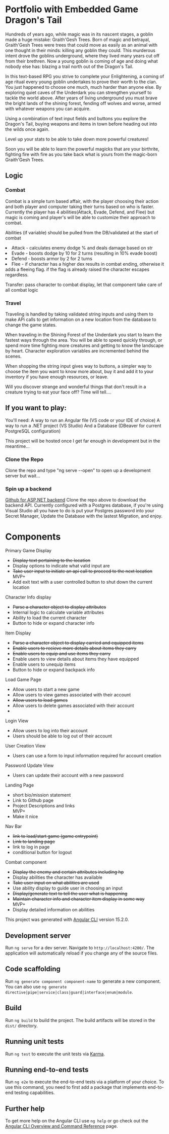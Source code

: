 # Portfolio with Embedded Game Dragon's Tail

Hundreds of years ago, while magic was in its nascent stages, a goblin made a huge mistake: Graith'Gesh Trees.  Born of magic and betrayal, Graith'Gesh Trees were trees that could move as easily as an animal with one thought in their minds: killing any goblin they could.  This murderous intent drove the goblins underground, where they lived many years cut off from their brethren.  Now a young goblin is coming of age and doing what nobody else has: blazing a trail north out of the Dragon's Tail.

In this text-based RPG you strive to complete your Enlightening, a coming of age ritual every young goblin undertakes to prove their worth to the clan. You just happened to choose one much, much harder than anyone else.  By exploring quiet caves of the Underdark you can strengthen yourself to tackle the world above.  After years of living underground you must brave the bright lands of the shining forest, fending off wolves and worse, armed with whatever weapons you can acquire.

Using a combination of text input fields and buttons you explore the Dragon's Tail, buying weapons and items in town before heading out into the wilds once again.

Level up your stats to be able to take down more powerful creatures!

Soon you will be able to learn the powerful magicks that are your birthrite, fighting fire with fire as you take back what is yours from the magic-born Graith'Gesh Trees.


## Logic 
### Combat

Combat is a simple turn based affair, with the player choosing their action and both player and computer taking their turns based on who is faster.
Currently the player has 4 abilities(Attack, Evade, Defend, and Flee) but magic is coming and player's will be able to customize their approach to combat.

Abilities (if variable) should be pulled from the DB/validated at the start of combat
    <li>Attack - calculates enemy dodge % and deals damage based on str</li>
    <li>Evade - boosts dodge by 10 for 2 turns (resulting in 10% evade boost)</li>
    <li>Defend - boosts armor by 2 for 2 turns</li>
    <li>Flee - if character has a higher dex results in combat ending, otherwise it adds a fleeing flag. if the flag is already raised the character escapes regardless.</li>

Transfer:
pass character to combat display, let that component take care of all combat logic

### Travel
Traveling is handled by taking validated string inputs and using them to make APi calls to get information on a new location from the database to change the game states.

When traveling in the Shining Forest of the Underdark you start to learn the fastest ways through the area.  You will be able to speed quickly through, or spend more time fighting more creatures and getting to know the landscape by heart.  Character exploration variables are incremented behind the scenes.

When shopping the string input gives way to buttons, a simpler way to choose the item you want to know more about, buy it and add it to your inventory if you have enough resources, or leave.  

Will you discover strange and wonderful things that don't result in a creature trying to eat your face off? Time will tell....


## If you want to play:
You'll need:
A way to run an Angular file (VS code or your IDE of choice)
A way to run a .NET project (VS Studio)
And a Database (DBeaver for current PostgreSQL configuration)

This project will be hosted once I get far enough in development but in the meantime...

### Clone the Repo
Clone the repo and type "ng serve --open" to open up a development server but wait...

### Spin up a backend
[Github for ASP.NET backend](https://github.com/Nephilus-notes/DTpureback)
Clone the repo above to download the backend API.  Currently configured with a Postgres database, if you're using Visual Studio all you have to do is put your Postgres password into your Secret Manager, Update the Database with the lastest Migration, and enjoy.




# Components
Primary Game Display
<ul>
<li><s>Display text pertaining to the location</s></li>
<li>Display options to indicate what valid input are</li>
<li><s>Take user input to initiate an api call to proceed to the next location</s></li>
MVP+
<li>Add exit text with a user controlled button to shut down the current location</li>
</ul>
Character Info display
<ul>
<li><s>Parse a character object to display attributes</s></li>
<li>Internal logic to calculate variable attributes</li>
<li>Ability to load the current character</li>
<li>Button to hide or expand character info</li>
</ul>
Item Display
<ul>
<li><s>Parse a character object to display carried and equipped items</s></li>
<li><s>Enable users to recieve more details about items they carry</s></li>
<li><s>Enable users to equip and use items they carry</s></li>
<li>Enable users to view details about items they have equipped</li>
<li>Enable users to unequip items</li>
<li>Button to hide or expand backpack info</li>
</ul>
Load Game Page
<ul>
<li>Allow users to start a new game</li>
<li>Allow users to view games associated with their account</li>
<li><s>Allow users to load games</s></li>
<li>Allow users to delete games associated with their account</li>
<li></li>
 </ul>
Login View
<ul>
<li>Allow users to log into their account</li>
<li>Users should be able to log out of their account</li>
</ul>
User Creation View
<ul>
<li>Users can use a form to input information required for account creation</li>
</ul>
Password Update View
<ul>
<li>Users can update their account with a new password</li>
</ul>
Landing Page
<ul>
<li>short bio/mission statement</li>
<li>Link to Github page</li>
<li>Project Descriptions and links</li>
MVP+
<li>Make it nice</li>
</ul>
Nav Bar
<ul>
<li><s>link to load/start game (game entrypoint)</s></li>
<li><s>Link to landing page</s></li>
<li>link to log in page</li>
<li>conditional button for logout</li>
</ul>
Combat component
<ul>
<li><s>Display the enemy and certain attributes including hp</s></li>
<li>Display abilities the character has available</li>
<li><s>Take user input on what abilities are used</s></li>
<li>Use ability display to guide user in choosing an input</li>
<li><s>Display/generate text to tell the user what is happening</s></li>
<li><s>Maintain character info and character item display in some way</s></li>
MVP+
<li>Display detailed information on abilities</li>
</ul>


This project was generated with [Angular CLI](https://github.com/angular/angular-cli) version 15.2.0.

## Development server

Run `ng serve` for a dev server. Navigate to `http://localhost:4200/`. The application will automatically reload if you change any of the source files.

## Code scaffolding

Run `ng generate component component-name` to generate a new component. You can also use `ng generate directive|pipe|service|class|guard|interface|enum|module`.

## Build

Run `ng build` to build the project. The build artifacts will be stored in the `dist/` directory.

## Running unit tests

Run `ng test` to execute the unit tests via [Karma](https://karma-runner.github.io).

## Running end-to-end tests

Run `ng e2e` to execute the end-to-end tests via a platform of your choice. To use this command, you need to first add a package that implements end-to-end testing capabilities.

## Further help

To get more help on the Angular CLI use `ng help` or go check out the [Angular CLI Overview and Command Reference](https://angular.io/cli) page.
